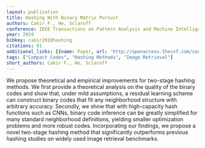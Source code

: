```yaml
---
layout: publication
title: Hashing With Binary Matrix Pursuit
authors: Cakir F., He, Sclaroff
conference: IEEE Transactions on Pattern Analysis and Machine Intelligence
year: 2019
bibkey: cakir2019hashing
citations: 91
additional_links: [{name: Paper, url: 'http://openaccess.thecvf.com/content_ECCV_2018/html/Fatih_Cakir_Hashing_with_Binary_ECCV_2018_paper.html'}]
tags: ["Compact Codes", "Hashing Methods", "Image Retrieval"]
short_authors: Cakir F., He, Sclaroff
---
```

We propose theoretical and empirical improvements for two-stage hashing methods. We first provide a theoretical analysis on the quality of the binary codes and show that, under mild assumptions, a residual learning scheme can construct binary codes that fit any neighborhood structure with arbitrary accuracy. Secondly, we show that with high-capacity hash functions such as CNNs, binary code inference can be greatly simplified for many standard neighborhood definitions, yielding smaller optimization problems and more robust codes. Incorporating our findings, we propose a novel two-stage hashing method that significantly outperforms previous hashing studies on widely used image retrieval benchmarks.